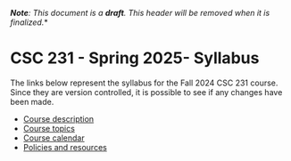 ***Note**: This document is a **draft**. This header will be removed when it is finalized.**

# CSC 231 - Spring 2025- Syllabus

The links below represent the syllabus for the Fall 2024 CSC 231 course.
Since they are version controlled, it is possible to see if any changes have been made.

* [Course description](description.md)
* [Course topics](topics.md)
* [Course calendar](calendar.md)
* [Policies and resources](../../../common/policies_and_resources.md)
